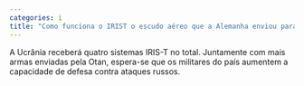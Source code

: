 ```yaml
---
categories: i
title: "Como funciona o IRIST o escudo aéreo que a Alemanha enviou para a Ucrânia"
---
```

A Ucrânia receberá quatro sistemas IRIS-T no total. Juntamente com mais armas enviadas pela Otan, espera-se que os militares do país aumentem a capacidade de defesa contra ataques russos.